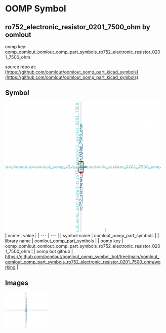 # OOMP Symbol  
## ro752_electronic_resistor_0201_7500_ohm  by oomlout  
  
oomp key: oomp_oomlout_oomlout_oomp_part_symbols_ro752_electronic_resistor_0201_7500_ohm  
  
source repo at: [https://github.com/oomlout/oomlout_oomp_part_kicad_symbols](https://github.com/oomlout/oomlout_oomp_part_kicad_symbols)  
## Symbol  
  
[![working.png](working_600.png)](working.png)  
| name | value | 
| --- | --- | 
| symbol name | oomlout_oomp_part_symbols | 
| library name | oomlout_oomp_part_symbols | 
| oomp key | oomp_oomlout_oomlout_oomp_part_symbols_ro752_electronic_resistor_0201_7500_ohm | 
| oomp bot github | https://github.com/oomlout/oomlout_oomp_symbol_bot/tree/main/oomlout_oomlout_oomp_part_symbols_ro752_electronic_resistor_0201_7500_ohm/working | 
## Images  
  
[![working.png](working_140.png)](working.png)  
